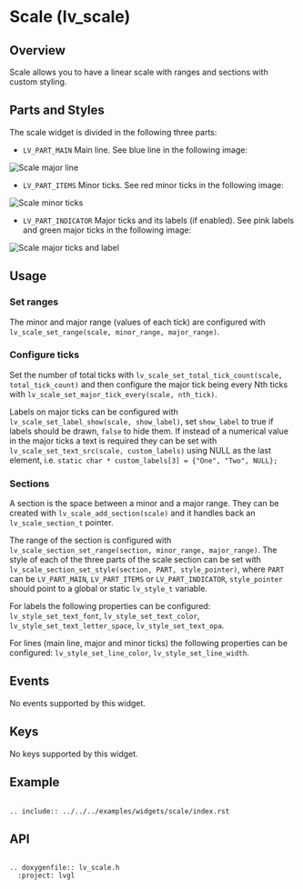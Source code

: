 # Scale (lv_scale)

## Overview

Scale allows you to have a linear scale with ranges and sections with custom styling.

## Parts and Styles

The scale widget is divided in the following three parts:

- `LV_PART_MAIN` Main line. See blue line in the following image:

![](/misc/scale_major_line.png "Scale major line")

- `LV_PART_ITEMS` Minor ticks. See red minor ticks in the following image:

![](/misc/scale_items.png "Scale minor ticks")

- `LV_PART_INDICATOR` Major ticks and its labels (if enabled). See pink labels and green major ticks in the following image:

![](/misc/scale_indicator.png "Scale major ticks and label")

## Usage

### Set ranges
The minor and major range (values of each tick) are configured with `lv_scale_set_range(scale, minor_range, major_range)`.

### Configure ticks
Set the number of total ticks with `lv_scale_set_total_tick_count(scale, total_tick_count)` and then configure the major tick being every Nth ticks with `lv_scale_set_major_tick_every(scale, nth_tick)`.

Labels on major ticks can be configured with `lv_scale_set_label_show(scale, show_label)`, set `show_label` to true if labels should be drawn, `false` to hide them. If instead of a numerical value in the major ticks a text is required they can be set with `lv_scale_set_text_src(scale, custom_labels)` using NULL as the last element, i.e. `static char * custom_labels[3] = {"One", "Two", NULL};`

### Sections
A section is the space between a minor and a major range. They can be created with `lv_scale_add_section(scale)` and it handles back an `lv_scale_section_t` pointer.

The range of the section is configured with `lv_scale_section_set_range(section, minor_range, major_range)`. The style of each of the three parts of the scale section can be set with `lv_scale_section_set_style(section, PART, style_pointer)`, where `PART` can be `LV_PART_MAIN`, `LV_PART_ITEMS` or `LV_PART_INDICATOR`, `style_pointer` should point to a global or static `lv_style_t` variable.

For labels the following properties can be configured:
`lv_style_set_text_font`, `lv_style_set_text_color`, `lv_style_set_text_letter_space`, `lv_style_set_text_opa`.

For lines (main line, major and minor ticks) the following properties can be configured:
`lv_style_set_line_color`, `lv_style_set_line_width`.

## Events
No events supported by this widget.

## Keys
No keys supported by this widget.

## Example

```eval_rst

.. include:: ../../../examples/widgets/scale/index.rst

```

## API

```eval_rst

.. doxygenfile:: lv_scale.h
  :project: lvgl

```
